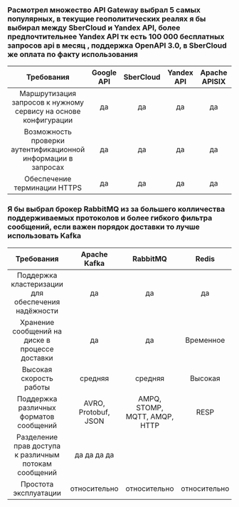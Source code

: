 ### Расмотрел множество API Gateway  выбрал 5 самых популярных, в текущие геополитических реалях я бы выбирал между SberCloud и Yandex API, более предпочтительнее Yandex API тк есть 100 000 бесплатных запросов api в месяц , поддержка OpenAPI 3.0, в SberCloud же оплата по факту использования

| Требования | Google API | SberCloud | Yandex API | Apache APISIX | Kong Gateway |
| :---: | :---: | :---: | :---: | :---: | :---: |
| Маршрутизация запросов к нужному сервису на основе конфигурации | да | да | да | да | да |
| Возможность проверки аутентификационной информации в запросах | да | да | да | да | да |
| Обеспечение терминации HTTPS | да | да | да | да | да |

### Я бы выбрал брокер RabbitMQ из за большего колличества поддерживаемых протоколов и более гибкого фильтра сообщений, если важен порядок доставки то лучше использовать Kafka

|Требования| Apache Kafka| RabbitMQ| Redis| ActiveMQ|
| :---: | :---: | :---: | :---: | :---: |
|Поддержка кластеризации для обеспечения надёжности| да |да |да| да|
|Хранение сообщений на диске в процессе доставки| да |да |Временное| да|
|Высокая скорость работы| средняя| средняя| Высокая| да|
|Поддержка различных форматов сообщений| AVRO, Protobuf, JSON| AMPQ, STOMP, MQTT, AMQP, HTTP| RESP|  OpenWire, AMQP, Stomp, MQTT|
|Разделение прав доступа к различным потокам сообщений| да да да да
|Простота эксплуатации| относительно| относительно| относительно| относительно|
